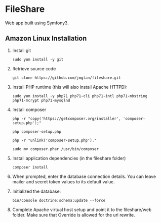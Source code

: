 # FileShare

Web app built using Symfony3.

## Amazon Linux Installation

1. Install git

    ``sudo yum install -y git``

2. Retrieve source code

    ``git clone https://github.com/jmgtan/fileshare.git``

3. Install PHP runtime (this will also install Apache HTTPD):

    ``sudo yum install -y php71 php71-cli php71-intl php71-mbstring php71-mcrypt php71-mysqlnd``

4. Install composer

    ``php -r "copy('https://getcomposer.org/installer', 'composer-setup.php');"``
    
    ``php composer-setup.php``
    
    ``php -r "unlink('composer-setup.php');"``
    
    ``sudo mv composer.phar /usr/bin/composer``

5. Install application dependencies (in the fileshare folder)

    ``composer install``

6. When prompted, enter the database connection details. You can leave mailer and secret token values to its default value.

7. Initialized the database:

    ``bin/console doctrine:schema:update --force``
    
8. Complete Apache virtual host setup and point it to the fileshare/web folder. Make sure that Override is allowed for the url rewrite.
